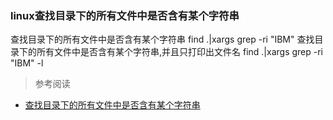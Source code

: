 ### linux查找目录下的所有文件中是否含有某个字符串

查找目录下的所有文件中是否含有某个字符串 
find .|xargs grep -ri "IBM" 
查找目录下的所有文件中是否含有某个字符串,并且只打印出文件名 
find .|xargs grep -ri "IBM" -l 

> 参考阅读
- [查找目录下的所有文件中是否含有某个字符串](http://blog.sina.com.cn/s/blog_691a84f301015khx.html)